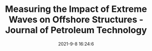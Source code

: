 ---
"title": "Measuring the Impact of Extreme Waves on Offshore Structures - Journal of Petroleum Technology"
"date": "2021-9-8 16:24:6"
"feed_name": "GOOGLENEWS"
"feed_website": "https://news.google.com/search?q=drilling%2Bincident&hl=en-US&gl=US&ceid=US:en"
"feed_rss": "https://news.google.com/rss/search?q=drilling%2Bincident&hl=en-US&gl=US&ceid=US:en"
"link": "https://jpt.spe.org/measuring-the-impact-of-extreme-waves-on-offshore-structures"
"file": "_posts/2021-9-8-16-24-6_GOOGLENEWS_f1e8b4a3a8df1a25718d0e5f2b9f214079d3e5a1.md"
"accident": "0"
"drilling": "0"
---